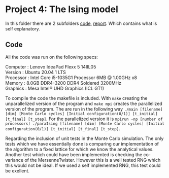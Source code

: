 # Project 4: The Ising model
In this folder there are 2 subfolders [code](https://github.com/SigurdSundberg/FYS3150/tree/master/project4/code), [report](https://github.com/SigurdSundberg/FYS3150/tree/master/project4/report).
Which contains what is self explanatory.
## Code
All the code was run on the following specs:

Computer  : Lenovo IdeaPad Flexx 5 14IIL05<br />
Version   : Ubuntu 20.04 1 LTS <br />
Processor : Intel Core i5-1035G1 Processor 6MB @ 1.00GHz x8 <br />
Memory    : 8.0GB DDR4-3200 DDR4 Soldered 3200MHz <br />
Graphics  : Mesa Intel® UHD Graphics (ICL GT1) <br />

To compile the code the makefile is included. With `make` creating the unparallelized version of the program and `make mpi` creates the parallelized version of the program. 
The are run in the following way 
`./main [filename] [dim] [Monte Carlo cycles] [Initial configuration(0/1)] [t_initial] [t_final] [t_step]`.
For the parallelized version it is
`mpirun -np [number of processors] ./paraIsing [filename] [dim] [Monte Carlo cycles] [Initial configuration(0/1)] [t_initial] [t_final] [t_step]`.

Regarding the inclusion of unit tests in the Monte Carlo simulation. The only tests which we have essentially done is comparing our implementation of the algorithm to a fixed lattice for which we know the analytical values. Another test which could have been implemented is checking the co-variance of the MersenneTwister. However this is a well tested RNG which this would not be ideal. If we used a self implemented RNG, this test could be exellent. 
